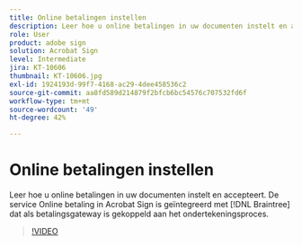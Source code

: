 ```yaml
---
title: Online betalingen instellen
description: Leer hoe u online betalingen in uw documenten instelt en accepteert
role: User
product: adobe sign
solution: Acrobat Sign
level: Intermediate
jira: KT-10606
thumbnail: KT-10606.jpg
exl-id: 1924193d-99f7-4168-ac29-4dee458536c2
source-git-commit: aa8fd589d214879f2bfcb6bc54576c707532fd6f
workflow-type: tm+mt
source-wordcount: '49'
ht-degree: 42%

---
```


# Online betalingen instellen

Leer hoe u online betalingen in uw documenten instelt en accepteert. De service Online betaling in Acrobat Sign is geïntegreerd met [!DNL Braintree] dat als betalingsgateway is gekoppeld aan het ondertekeningsproces.

>[!VIDEO](https://video.tv.adobe.com/v/345753?quality=12&learn=on&hidetitle=true)
